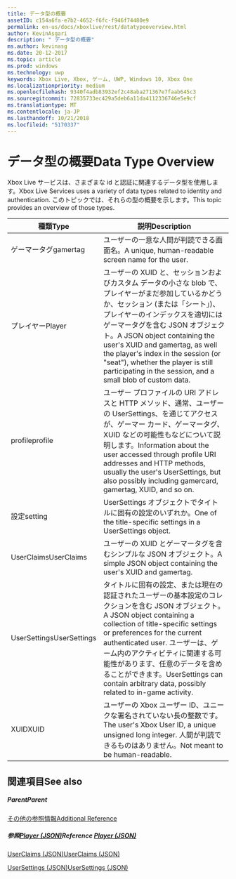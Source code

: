 ```yaml
---
title: データ型の概要
assetID: c154a6fa-e7b2-4652-f6fc-f946f74480e9
permalink: en-us/docs/xboxlive/rest/datatypeoverview.html
author: KevinAsgari
description: " データ型の概要"
ms.author: kevinasg
ms.date: 20-12-2017
ms.topic: article
ms.prod: windows
ms.technology: uwp
keywords: Xbox Live, Xbox, ゲーム, UWP, Windows 10, Xbox One
ms.localizationpriority: medium
ms.openlocfilehash: 9340f4adb83932ef2c48aba271367e7faab645c3
ms.sourcegitcommit: 72835733ec429a5deb6a11da4112336746e5e9cf
ms.translationtype: MT
ms.contentlocale: ja-JP
ms.lasthandoff: 10/21/2018
ms.locfileid: "5170337"
---
```

# <a name="data-type-overview"></a><span data-ttu-id="9798b-104">データ型の概要</span><span class="sxs-lookup"><span data-stu-id="9798b-104">Data Type Overview</span></span>
 
<span data-ttu-id="9798b-105">Xbox Live サービスは、さまざまな id と認証に関連するデータ型を使用します。</span><span class="sxs-lookup"><span data-stu-id="9798b-105">Xbox Live Services uses a variety of data types related to identity and authentication.</span></span> <span data-ttu-id="9798b-106">このトピックでは、それらの型の概要を示します。</span><span class="sxs-lookup"><span data-stu-id="9798b-106">This topic provides an overview of those types.</span></span>
 
| <span data-ttu-id="9798b-107">種類</span><span class="sxs-lookup"><span data-stu-id="9798b-107">Type</span></span>| <span data-ttu-id="9798b-108">説明</span><span class="sxs-lookup"><span data-stu-id="9798b-108">Description</span></span>| 
| --- | --- | 
| <span data-ttu-id="9798b-109">ゲーマータグ</span><span class="sxs-lookup"><span data-stu-id="9798b-109">gamertag</span></span>| <span data-ttu-id="9798b-110">ユーザーの一意な人間が判読できる画面名。</span><span class="sxs-lookup"><span data-stu-id="9798b-110">A unique, human-readable screen name for the user.</span></span>| 
| <span data-ttu-id="9798b-111">プレイヤー</span><span class="sxs-lookup"><span data-stu-id="9798b-111">Player</span></span>| <span data-ttu-id="9798b-112">ユーザーの XUID と、セッションおよびカスタム データの小さな blob で、プレイヤーがまだ参加しているかどうか、セッション (または「シート」)、プレイヤーのインデックスを適切にはゲーマータグを含む JSON オブジェクト。</span><span class="sxs-lookup"><span data-stu-id="9798b-112">A JSON object containing the user's XUID and gamertag, as well the player's index in the session (or "seat"), whether the player is still participating in the session, and a small blob of custom data.</span></span>| 
| <span data-ttu-id="9798b-113">profile</span><span class="sxs-lookup"><span data-stu-id="9798b-113">profile</span></span>| <span data-ttu-id="9798b-114">ユーザー プロファイルの URI アドレスと HTTP メソッド、通常、ユーザーの UserSettings、を通じてアクセスが、ゲーマー カード、ゲーマータグ、XUID などの可能性もなどについて説明します。</span><span class="sxs-lookup"><span data-stu-id="9798b-114">Information about the user accessed through profile URI addresses and HTTP methods, usually the user's UserSettings, but also possibly including gamercard, gamertag, XUID, and so on.</span></span>| 
| <span data-ttu-id="9798b-115">設定</span><span class="sxs-lookup"><span data-stu-id="9798b-115">setting</span></span>| <span data-ttu-id="9798b-116">UserSettings オブジェクトでタイトルに固有の設定のいずれか。</span><span class="sxs-lookup"><span data-stu-id="9798b-116">One of the title-specific settings in a UserSettings object.</span></span>| 
| <span data-ttu-id="9798b-117">UserClaims</span><span class="sxs-lookup"><span data-stu-id="9798b-117">UserClaims</span></span>| <span data-ttu-id="9798b-118">ユーザーの XUID とゲーマータグを含むシンプルな JSON オブジェクト。</span><span class="sxs-lookup"><span data-stu-id="9798b-118">A simple JSON object containing the user's XUID and gamertag.</span></span>| 
| <span data-ttu-id="9798b-119">UserSettings</span><span class="sxs-lookup"><span data-stu-id="9798b-119">UserSettings</span></span>| <span data-ttu-id="9798b-120">タイトルに固有の設定、または現在の認証されたユーザーの基本設定のコレクションを含む JSON オブジェクト。</span><span class="sxs-lookup"><span data-stu-id="9798b-120">A JSON object containing a collection of title-specific settings or preferences for the current authenticated user.</span></span> <span data-ttu-id="9798b-121">ユーザーは、ゲーム内のアクティビティに関連する可能性があります、任意のデータを含めることができます。</span><span class="sxs-lookup"><span data-stu-id="9798b-121">UserSettings can contain arbitrary data, possibly related to in-game activity.</span></span>| 
| <span data-ttu-id="9798b-122">XUID</span><span class="sxs-lookup"><span data-stu-id="9798b-122">XUID</span></span>| <span data-ttu-id="9798b-123">ユーザーの Xbox ユーザー ID、ユニークな署名されていない長の整数です。</span><span class="sxs-lookup"><span data-stu-id="9798b-123">The user's Xbox User ID, a unique unsigned long integer.</span></span> <span data-ttu-id="9798b-124">人間が判読できるものはありません。</span><span class="sxs-lookup"><span data-stu-id="9798b-124">Not meant to be human-readable.</span></span>| 
 
<a id="ID4E6D"></a>

 
## <a name="see-also"></a><span data-ttu-id="9798b-125">関連項目</span><span class="sxs-lookup"><span data-stu-id="9798b-125">See also</span></span>
 
<a id="ID4EBE"></a>

 
##### <a name="parent"></a><span data-ttu-id="9798b-126">Parent</span><span class="sxs-lookup"><span data-stu-id="9798b-126">Parent</span></span>  

[<span data-ttu-id="9798b-127">その他の参照情報</span><span class="sxs-lookup"><span data-stu-id="9798b-127">Additional Reference</span></span>](atoc-xboxlivews-reference-additional.md)

  
<a id="ID4ENE"></a>

 
##### <a name="reference--player-jsonjsonjson-playermd"></a><span data-ttu-id="9798b-128">参照[Player (JSON)](../json/json-player.md)</span><span class="sxs-lookup"><span data-stu-id="9798b-128">Reference  [Player (JSON)](../json/json-player.md)</span></span>

 [<span data-ttu-id="9798b-129">UserClaims (JSON)</span><span class="sxs-lookup"><span data-stu-id="9798b-129">UserClaims (JSON)</span></span>](../json/json-userclaims.md)

 [<span data-ttu-id="9798b-130">UserSettings (JSON)</span><span class="sxs-lookup"><span data-stu-id="9798b-130">UserSettings (JSON)</span></span>](../json/json-usersettings.md)

   